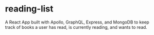 # reading-list

A React App built with Apollo, GraphQL, Express, and MongoDB to keep track of books a user has read, is currently reading, and wants to read.
